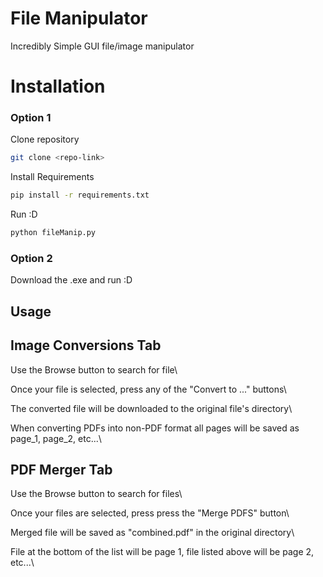 # File Manipulator

Incredibly Simple GUI file/image manipulator

# Installation

###   Option 1

Clone repository
```bash
git clone <repo-link>
```
Install Requirements
```bash
pip install -r requirements.txt
```
Run :D
```bash
python fileManip.py
```

###   Option 2

Download the .exe and run :D
    
## Usage

## Image Conversions Tab
Use the Browse button to search for file\

Once your file is selected, press any of the "Convert to ..." buttons\

The converted file will be downloaded to the original file's directory\

When converting PDFs into non-PDF format all pages will be saved as page_1, page_2, etc...\

## PDF Merger Tab
Use the Browse button to search for files\

Once your files are selected, press press the "Merge PDFS" button\

Merged file will be saved as "combined.pdf" in the original directory\

File at the bottom of the list will be page 1, file listed above will be page 2, etc...\

